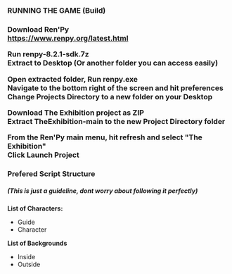 <h3>RUNNING THE GAME (Build)<h3>

Download Ren'Py<br />
https://www.renpy.org/latest.html<br />

Run renpy-8.2.1-sdk.7z <br />
Extract to Desktop (Or another folder you can access easily) <br />

Open extracted folder, Run renpy.exe <br />
Navigate to the bottom right of the screen and hit preferences <br />
Change Projects Directory to a new folder on your Desktop <br />

Download The Exhibition project as ZIP <br />
Extract TheExhibition-main to the new Project Directory folder <br />

From the Ren'Py main menu, hit refresh and select "The Exhibition" <br />
Click Launch Project <br />

<h3>Prefered Script Structure</h3>
<h5>(This is just a guideline, dont worry about following it perfectly)</h5>

<b>List of Characters:</b> <br />
<ul>
<li>Guide</li>
<li>Character</li>
</ul>

<b>List of Backgrounds</b> <br />
<ul>
<li>Inside</li>
<li>Outside</li>
</ul>
